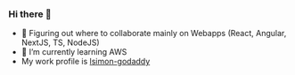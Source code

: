 ### Hi there 👋

- 🔭 Figuring out where to collaborate mainly on Webapps (React, Angular, NextJS, TS, NodeJS)
- 🌱 I’m currently learning AWS
- My work profile is [lsimon-godaddy](https://github.com/lsimon-godaddy)
